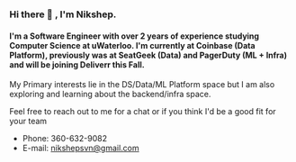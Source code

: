 
### Hi there 👋 , I'm Nikshep.

#### I'm a Software Engineer with over 2 years of experience studying Computer Science at uWaterloo. I'm currently at Coinbase (Data Platform), previously was at SeatGeek (Data) and PagerDuty (ML + Infra) and will be joining Deliverr this Fall.

My Primary interests lie in the DS/Data/ML Platform space but I am also exploring and learning about the backend/infra space.

Feel free to reach out to me for a chat or if you think I'd be a good fit for your team
- Phone: 360-632-9082
- E-mail: nikshepsvn@gmail.com
